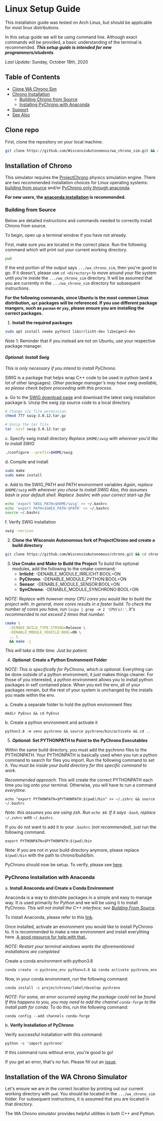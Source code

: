# Linux Setup Guide

This installation guide was tested on Arch Linux, but should be applicable for _most_ linux distributions.

In this setup guide we will be using command line. Although exact commands will be provided, a basic understanding of the terminal is recommended. _**This setup guide is intended for new programmers/students**_.

_Last Update_: Sunday, October 18th, 2020

## Table of Contents
- [Clone WA Chrono Sim](#clone-repo)
- [Chrono Installation](#installation-of-chrono)
    - [Building Chrono from Source](#building-from-source)
    - [Installing PyChrono with Anaconda](#pychrono-installation-with-anaconda)
- [Support](#support)
- [See Also](#see-also)

## Clone repo

First, clone the repository on your local machine.
```bash
git clone https://github.com/WisconsinAutonomous/wa_chrono_sim.git && cd wa_chrono_sim
```

## Installation of Chrono

This simulator requires the [ProjectChrono](http://www.projectchrono.org/) physics simulation engine. There are two recommended installation choices for Linux operating systems: [building from source](#building-from-source) and/or [PyChrono only through anaconda](#pychrono-installation-with-anaconda).

**For new users, the [anaconda installation](#pychrono-installation-with-anaconda) is recommended.**

### Building from Source

Below are detailed instructions and commands needed to correctly install Chrono from source.

To begin, open up a terminal window if you have not already.

First, make sure you are located in the correct place. Run the following command which will print out your current working directory.
```bash
pwd
```
If the end portion of the output says `.../wa_chrono_sim`, then you're good to go. If it doesn't, please use `cd <directory>` to move around your file system until you're inside the `.../wa_chrono_sim` directory. It will be assumed that you are currently in the `.../wa_chrono_sim` directory for subsequent instructions.

**For the following commands, since Ubuntu is the most common Linux distribution, `apt` packages will be referenced. If you use different package mangers, such as `pacman` or `yay`, please ensure you are installing the correct packages.**

1. **Install the required packages**

```bash
sudo apt install cmake python3 libirrlicht-dev libeigen3-dev
```

_Note 1_: Reminder that if you instead are not on Ubuntu, use your respective package manager.

#### _Optional: Install Swig_

_This is only necessary if you intend to install PyChrono._

SWIG is a package that helps wrap C++ code to be used in python (and a lot of other languages). _Other package manager's may have swig available, so please check before proceeding with this process_.

a. Go to the [SWIG download page](http://www.swig.org/download.html) and download the latest swig installation package
b. Unzip the swig zip source code to a local directory
```bash
# Change zip file permission.
chmod 777 swig-3.0.12.tar.gz

# Unzip the tar file.
tar -xzvf swig-3.0.12.tar.gz
```
c. Specify swig install directory
_Replace `$HOME/swig` with wherever you'd like to install SWIG_
```bash
./configure --prefix=$HOME/swig
```
d. Compile and install
```bash
sudo make
sudo make install
```
e. Add to the SWIG_PATH and PATH environment variables
_Again, replace `$HOME/swig` with wherever you chose to install SWIG_
_Also, this assumes bash is your default shell. Replace .bashrc with your correct start-up file_
```bash
echo 'export SWIG_PATH=$HOME/swig' >> ~/.bashrc
echo 'export PATH=$SWIG_PATH:$PATH' >> ~/.bashrc
source ~/.bashrc
```
f. Verify SWIG installation
```bash
swig -version
```

2. **Clone the Wisconsin Autonomous fork of ProjectChrono and create a build directory**

```bash
git clone https://github.com/WisconsinAutonomous/chrono.git && cd chrono && mkdir build && cd build
```

3. **Use Cmake and Make to Build the Project**
To build the optional modules, add the following to the cmake command:
    * **Irrlicht**: -DENABLE_MODULE_IRRLICHT:BOOL=ON
    * **PyChrono**: -DENABLE_MODULE_PYTHON:BOOL=ON
    * **Sensor**: -DENABLE_MODULE_SENSOR:BOOL=ON
    * **SynChrono**: -DENABLE_MODULE_SYNCHRONO:BOOL=ON

_NOTE: Replace <cores> with however many CPU cores you would like to build the project with. In general, more cores results in a faster build. To check the number of cores you have, run `lscpu | grep -m 1 'CPU(s):'`. It's recommended to not exceed 2 times that number._

```bash
cmake \
  -DCMAKE_BUILD_TYPE:STRING=Release \
  -DENABLE_MODULE_VEHICLE:BOOL=ON \
  .. \
  && make -j
```

_This will take a little time. Just be patient._


4. **_Optional_: Create a Python Environment Folder**

*NOTE: This is specifically for PyChrono, which is optional.* Everything can be done outside of a python environment, it just makes things cleaner. For those of you interested, a python environment allows you to install python packages in self contained place. When you exit the env, all of your packages remain, but the rest of your system is unchanged by the installs you made within the env.

a. Create a separate folder to hold the python environment files
```
mkdir PyEnvs && cd PyEnvs
```
b. Create a python environment and activate it
```
python3.8 -m venv pychrono && source pychrono/bin/activate && cd ..
```

5. **_Optional_: Set PYTHONPATH to Point to the PyChrono Executables**

Within the same build directory, you must add the pychrono files to the PYTHONPATH. Your PYTHONPATH is basically used when you run a python command to search for files you import. Run the following command to set it. _You must be inside your build directory for this specific command to work_.

_Recommended approach._ This will create the correct PYTHONPATH each time you log onto your terminal. Otherwise, you will have to run a command _everytime_.
```
echo "export PYTHONPATH=$PYTHONPATH:$(pwd)/bin" >> ~/.zshrc && source ~/.bashrc
```
_Note: this assumes you are using zsh. Run `echo $0`. If it says `-bash`, replace `~/.zshrc` with `~/.bashrc`._

If you do not want to add it to your `.bashrc` (_not recommended_), just run the following command.
```
export PYTHONPATH=$PYTHONPATH:$(pwd)/bin
```
Note: If you are not in your build directory anymore, please replace `$(pwd)/bin` with the path to chrono/build/bin.

PyChrono should now be setup. To verify, please see [here](#verify-installation-of-pychrono).

### PyChrono Installation with Anaconda

a. **Install Anaconda and Create a Conda Environment**

Anaconda is a way to distrubte packages in a simple and easy to manage way. It is used primarily for Python and we will be using it to install PyChrono. _This will not install the C++ interface; see [Building From Source](#building-from-source)._

To install Anaconda, please refer to this [link](https://docs.anaconda.com/anaconda/install/linux/).

Once installed, activate an environment you would like to install PyChrono to. It is recommended to make a new environment and install everything here. [A good resource for help with that.](https://docs.conda.io/projects/conda/en/latest/user-guide/tasks/manage-environments.html).

_NOTE: Restart your terminal windows wants the aforementioned installations are completed_

Create a conda environment with python3.8
```
conda create -n pychrono_env python=3.8 && conda activate pychrono_env
```

Now, in your conda environment, run the following command:
```
conda install -c projectchrono/label/develop pychrono
```

_NOTE: For some, an error occurred saying the package could not be found. If this happens to you, you may need to add the channel `conda-forge` to the install path for conda._ To do this, run the following command:
```
conda config --add channels conda-forge
```

b. **Verify Installation of PyChrono**

Verify successful installation with this command:
```
python -c 'import pychrono'
```
If this command runs without error, you're good to go!

If you get an error, that's no fun. Please fill out an [issue](https://github.com/WisconsinAutonomous/wa_chrono_sim/issues/new).

## Installation of the WA Chrono Simulator

Let's ensure we are in the correct location by printing out our current working directory with `pwd`. You should be located in the `.../wa_chrono_sim` folder. For subsequent instructions, it is assumed that you are located in that directory.

The WA Chrono simulator provides helpful utilities in both C++ and Python.